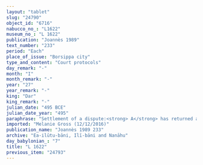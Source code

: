 ```yaml
---
layout: "tablet"
slug: "24790"
object_id: "6716"
nabucco_no_: "L1622"
museum_no_: "L 1622"
publication: "Joannès 1989"
text_number: "233"
period: "Each"
place_of_issue: "Borsippa city"
type_and_content: "Court protocols"
day_remark: "-"
month: "I"
month_remark: "-"
year: "27"
year_remark: "-"
king: "Dar"
king_remark: "-"
julian_date: "495 BCE"
julian_date_year: "495"
paraphrase: "Settlement of a dispute:<strong> A</strong> has returned and handed over to <strong>B </strong>(<em>t&acirc;ru-nadānu</em>) the document of the oath (<em>&scaron;aṭāru</em> <em>&scaron;a</em> <em>tamīti</em>), which he has drawn up together with <strong>B</strong> on the present day. They mutually finished (<em>qat&ucirc;</em>) their former argument (<em>dibbu</em>). Where the document appears (<em>amāru</em> N-stem), it belongs to <strong>B</strong>. 4 witnesses and the scribe.<br /> &nbsp;<br /> <strong>A</strong> = Iddin-Bēl/Nab&ucirc;-&scaron;umu-ukīn//Kidin-S&icirc;n; <strong>B</strong> = Nab&ucirc;-uṣur&scaron;u/Mu&scaron;ēzib-Bēl//Ea-ilūtu-bāni; Scribe = Nab&ucirc;-uṣur&scaron;u/Libluṭ//&Scaron;a-1-luh<br /> &nbsp;"
imported: "Melanie Gross (12/12/2016)"
publication_name: "Joannès 1989 233"
archive: "Ea-ilūtu-bāni, Ilī-bāni and Nanāhu"
day_babylonian_: "7"
title: "L 1622"
previous_item: "24793"
---
```

